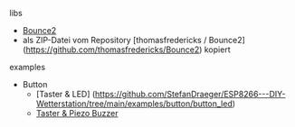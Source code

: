 libs
- [Bounce2](https://github.com/StefanDraeger/ESP8266---DIY-Wetterstation/tree/main/libs/Bounce2)
 - als ZIP-Datei vom Repository [thomasfredericks / Bounce2] (https://github.com/thomasfredericks/Bounce2) kopiert

examples
- Button
  - [Taster & LED] (https://github.com/StefanDraeger/ESP8266---DIY-Wetterstation/tree/main/examples/button/button_led)
  - [Taster & Piezo Buzzer](https://github.com/StefanDraeger/ESP8266---DIY-Wetterstation/tree/main/examples/button/button_buzzer)